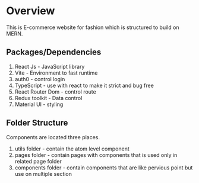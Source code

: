 # Overview

This is E-commerce website for fashion which is structured to build on MERN.

## Packages/Dependencies

1. React Js - JavaScript library
2. Vite - Environment to fast runtime
3. auth0 - control login
4. TypeScript - use with react to make it strict and bug free
5. React Router Dom - control route
6. Redux toolkit - Data control
7. Material UI - styling

## Folder Structure

Components are located three places.

1. utils folder - contain the atom level component
2. pages folder - contain pages with components that is used only in related page folder
3. components folder - contain components that are like pervious point but use on multiple section
